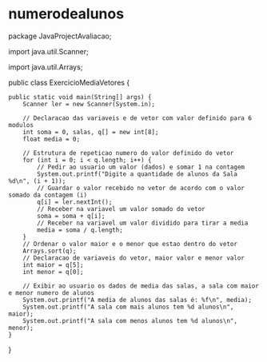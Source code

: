 # numerodealunos
package JavaProjectAvaliacao;

import java.util.Scanner;

import java.util.Arrays;

public class ExercicioMediaVetores {

	public static void main(String[] args) {
		Scanner ler = new Scanner(System.in);
		
		// Declaracao das variaveis e de vetor com valor definido para 6 modulos 
		int soma = 0, salas, q[] = new int[8];
		float media = 0;

		// Estrutura de repeticao numero do valor definido do vetor
		for (int i = 0; i < q.length; i++) {
			// Pedir ao usuario um valor (dados) e somar 1 na contagem
			System.out.printf("Digite a quantidade de alunos da Sala %d\n", (i + 1));
			// Guardar o valor recebido no vetor de acordo com o valor somado da contagem (i)
			q[i] = ler.nextInt();
			// Receber na variavel um valor somado do vetor
			soma = soma + q[i];
			// Receber na variavel um valor dividido para tirar a media
			media = soma / q.length;
		}
		// Ordenar o valor maior e o menor que estao dentro do vetor
		Arrays.sort(q);
		// Declaracao de variaveis do vetor, maior valor e menor valor
		int maior = q[5];
		int menor = q[0];
		
		// Exibir ao usuario os dados de media das salas, a sala com maior e menor numero de alunos
		System.out.printf("A media de alunos das salas é: %f\n", media);
		System.out.printf("A sala com mais alunos tem %d alunos\n", maior);
		System.out.printf("A sala com menos alunos tem %d alunos\n", menor);
	}
}
